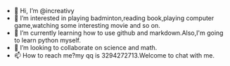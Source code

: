 - 👋 Hi, I’m @increativy
- 👀 I’m interested in playing badminton,reading book,playing computer game,watching some interesting movie and so on.
- 🌱 I’m currently learning how to use github and markdown.Also,I'm going to learn python myself.
- 💞️ I’m looking to collaborate on science and math.
- 📫 How to reach me?my qq is 3294272713.Welcome to chat with me.

<!---
increativy/increativy is a ✨ special ✨ repository because its `README.md` (this file) appears on your GitHub profile.
You can click the Preview link to take a look at your changes.
--->
